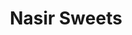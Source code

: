 ---
title: "Nasir Sweets"
url: /karachi/nasir-sweets-allama-rasheed-turabi-road/
shop: confectionery
---